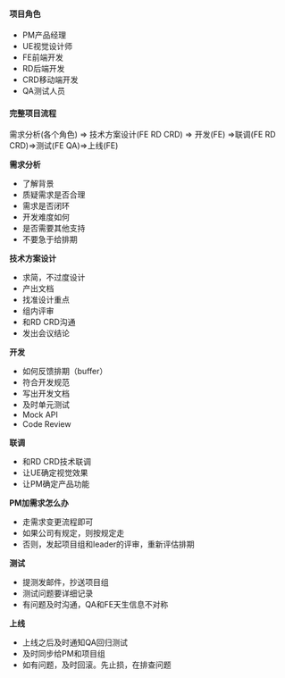 #### 项目角色

- PM产品经理
- UE视觉设计师
- FE前端开发
- RD后端开发
- CRD移动端开发
- QA测试人员

#### 完整项目流程

需求分析(各个角色)  => 技术方案设计(FE RD CRD) => 开发(FE) =>联调(FE RD CRD)=>测试(FE QA)=>上线(FE) 

**需求分析**

- 了解背景
- 质疑需求是否合理
- 需求是否闭环
- 开发难度如何
- 是否需要其他支持
- 不要急于给排期

**技术方案设计**

- 求简，不过度设计
- 产出文档
- 找准设计重点
- 组内评审
- 和RD CRD沟通
- 发出会议结论

**开发**

- 如何反馈排期（buffer）
- 符合开发规范
- 写出开发文档
- 及时单元测试
- Mock API
- Code Review

**联调**

- 和RD CRD技术联调
- 让UE确定视觉效果
- 让PM确定产品功能

**PM加需求怎么办**

- 走需求变更流程即可
- 如果公司有规定，则按规定走
- 否则，发起项目组和leader的评审，重新评估排期

 **测试**

- 提测发邮件，抄送项目组
- 测试问题要详细记录
- 有问题及时沟通，QA和FE天生信息不对称

**上线**

- 上线之后及时通知QA回归测试
- 及时同步给PM和项目组
- 如有问题，及时回滚。先止损，在排查问题



